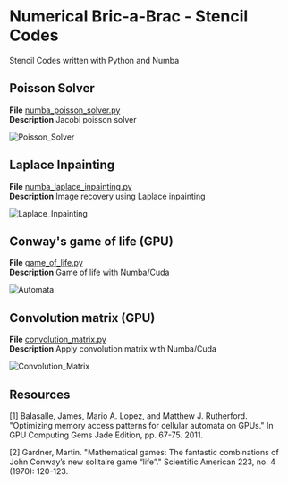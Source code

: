 # Numerical Bric-a-Brac - Stencil Codes

Stencil Codes written with Python and Numba

## Poisson Solver
**File** [numba_poisson_solver.py](https://github.com/vincentbonnetcg/Numerical-Bric-a-Brac/blob/master/stencil_codes/poisson_solver.py)<br>
**Description** Jacobi poisson solver

![Poisson_Solver](https://github.com/vincentbonnetcg/Numerical-Bric-a-Brac/blob/master/stencil_codes/img/numba_laplace_equation.png)

## Laplace Inpainting
**File** [numba_laplace_inpainting.py](https://github.com/vincentbonnetcg/Numerical-Bric-a-Brac/blob/master/stencil_codes/laplace_inpainting.py)<br>
**Description** Image recovery using Laplace inpainting

![Laplace_Inpainting](https://github.com/vincentbonnetcg/Numerical-Bric-a-Brac/blob/master/stencil_codes/img/numba_laplace_inpainting.png)

## Conway's game of life (GPU)
**File** [game_of_life.py](https://github.com/vincentbonnetcg/Numerical-Bric-a-Brac/blob/master/stencil_codes/game_of_life.py)<br>
**Description** Game of life with Numba/Cuda

![Automata](https://github.com/vincentbonnetcg/Numerical-Bric-a-Brac/blob/master/img/stencil_codes/numba_cellularAutomata.gif)

## Convolution matrix (GPU)
**File** [convolution_matrix.py](https://github.com/vincentbonnetcg/Numerical-Bric-a-Brac/blob/master/stencil_codes/convolution_matrix.py)<br>
**Description** Apply convolution matrix with Numba/Cuda

![Convolution_Matrix](https://github.com/vincentbonnetcg/Numerical-Bric-a-Brac/blob/master/stencil_codes/img/numba_image_processing.png)

## Resources

[1] Balasalle, James, Mario A. Lopez, and Matthew J. Rutherford. "Optimizing memory access patterns for cellular automata on GPUs." In GPU Computing Gems Jade Edition, pp. 67-75. 2011.

[2] Gardner, Martin. "Mathematical games: The fantastic combinations of John Conway’s new solitaire game “life”." Scientific American 223, no. 4 (1970): 120-123.

